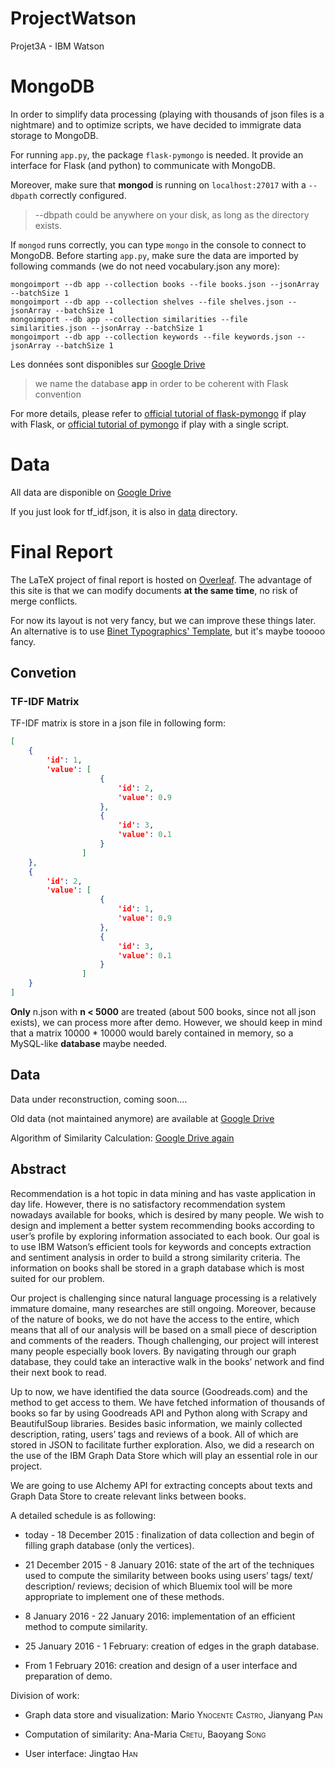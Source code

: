 # ProjectWatson

Projet3A - IBM Watson

# MongoDB

In order to simplify data processing (playing with thousands of json files is a nightmare) and to optimize scripts, we have decided to immigrate data storage to MongoDB.

For running `app.py`, the package `flask-pymongo` is needed. It provide an interface for Flask (and python) to communicate with MongoDB. 

Moreover, make sure that **mongod** is running on `localhost:27017` with a `--dbpath` correctly configured. 

>   --dbpath could be anywhere on your disk, as long as the directory exists.

If `mongod` runs correctly, you can type `mongo` in the console to connect to MongoDB. Before starting `app.py`, make sure the data are imported by following commands (we do not need vocabulary.json any more):

    mongoimport --db app --collection books --file books.json --jsonArray --batchSize 1
    mongoimport --db app --collection shelves --file shelves.json --jsonArray --batchSize 1
	mongoimport --db app --collection similarities --file similarities.json --jsonArray --batchSize 1
	mongoimport --db app --collection keywords --file keywords.json --jsonArray --batchSize 1

Les données sont disponibles sur [Google Drive](https://drive.google.com/folderview?id=0B2byUnoZLvgHcTFEeVdwaGR4dEk&usp=sharing)

>   we name the database **app** in order to be coherent with Flask convention

For more details, please refer to [official tutorial of flask-pymongo](https://flask-pymongo.readthedocs.org/en/latest/) if play with Flask, or [official tutorial of pymongo](http://api.mongodb.org/python/current/tutorial.html) if play with a single script. 

# Data

All data are disponible on [Google Drive](https://drive.google.com/file/d/0B2byUnoZLvgHZ0xwcWtVdENDeEE/view?usp=sharing)

If you just look for tf_idf.json, it is also in [data](./data) directory. 

# Final Report

The LaTeX project of final report is hosted on [Overleaf](https://www.overleaf.com/4259520qtrvss). The advantage of this site is that we can modify documents **at the same time**, no risk of merge conflicts. 

For now its layout is not very fancy, but we can improve these things later. An alternative is to use [Binet Typographics' Template](http://typographix.binets.fr/files/polytechnique-LaTeX.zip), but it's maybe tooooo fancy. 

## Convetion

### TF-IDF Matrix

TF-IDF matrix is store in a json file in following form:

```json
[
    {
        'id': 1,
        'value': [
                    {
                        'id': 2,
                        'value': 0.9
                    },
                    {
                        'id': 3,
                        'value': 0.1
                    }
                ]
    }, 
    {
        'id': 2,
        'value': [
                    {
                        'id': 1,
                        'value': 0.9
                    },
                    {
                        'id': 3,
                        'value': 0.1
                    }
                ]
    }
]
```

**Only** n.json with **n < 5000** are treated (about 500 books, since not all json exists), we can process more after demo. However, we should keep in mind that a matrix 10000 \* 10000 would barely contained in memory, so a MySQL-like **database** maybe needed. 

##  Data

Data under reconstruction, coming soon....

Old data (not maintained anymore) are available at [Google Drive](https://drive.google.com/folderview?id=0B2byUnoZLvgHcTFEeVdwaGR4dEk&usp=sharing)

Algorithm of Similarity Calculation: [Google Drive again](https://docs.google.com/document/d/1uBQvfAvx66lFaVzDRO9rpLlacqVh4ZsDetHcyuuRsUg/edit?usp=sharing)

##  Abstract

Recommendation is a hot topic in data mining and has vaste application
in day life. However, there is no satisfactory recommendation system
nowadays available for books, which is desired by many people. We wish
to design and implement a better system recommending books according to
user’s profile by exploring information associated to each book. Our
goal is to use IBM Watson’s efficient tools for keywords and concepts
extraction and sentiment analysis in order to build a strong similarity
criteria. The information on books shall be stored in a graph database
which is most suited for our problem.

Our project is challenging since natural language processing is a
relatively immature domaine, many researches are still ongoing.
Moreover, because of the nature of books, we do not have the access to
the entire, which means that all of our analysis will be based on a
small piece of description and comments of the readers. Though
challenging, our project will interest many people especially book
lovers. By navigating through our graph database, they could take an
interactive walk in the books’ network and find their next book to read.

Up to now, we have identified the data source (Goodreads.com) and the
method to get access to them. We have fetched information of thousands
of books so far by using Goodreads API and Python along with Scrapy and
BeautifulSoup libraries. Besides basic information, we mainly collected
description, rating, users’ tags and reviews of a book. All of which are
stored in JSON to facilitate further exploration. Also, we did a
research on the use of the IBM Graph Data Store which will play an
essential role in our project.

We are going to use Alchemy API for extracting concepts about texts and
Graph Data Store to create relevant links between books.

A detailed schedule is as following:

-   today - 18 December 2015 : finalization of data collection and begin
    of filling graph database (only the vertices).

-   21 December 2015 - 8 January 2016: state of the art of the
    techniques used to compute the similarity between books using users’
    tags/ text/ description/ reviews; decision of which Bluemix tool
    will be more appropriate to implement one of these methods.

-   8 January 2016 - 22 January 2016: implementation of an efficient
    method to compute similarity.

-   25 January 2016 - 1 February: creation of edges in the
    graph database.

-   From 1 February 2016: creation and design of a user interface and
    preparation of demo.

Division of work:

-   Graph data store and visualization: Mario <span
    style="font-variant:small-caps;">Ynocente Castro</span>, Jianyang
    <span style="font-variant:small-caps;">Pan</span>

-   Computation of similarity: Ana-Maria <span
    style="font-variant:small-caps;">Cretu</span>, Baoyang <span
    style="font-variant:small-caps;">Song</span>

-   User interface: Jingtao <span
    style="font-variant:small-caps;">Han</span>


